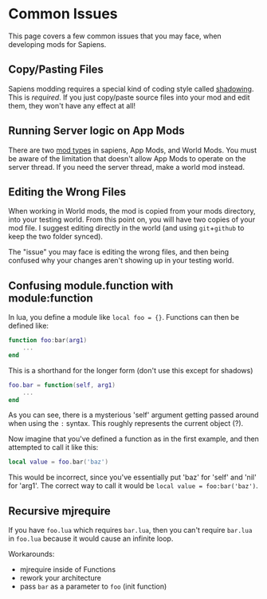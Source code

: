 # Common Issues

This page covers a few common issues that you may face, when developing mods for Sapiens.

## Copy/Pasting Files

Sapiens modding requires a special kind of coding style called [shadowing](/guide/shadowing). This is *required*. If you just copy/paste source files into your mod and edit them, they won't have any effect at all!

## Running Server logic on App Mods

There are two [mod types](/docs/scripting/mod-types) in sapiens, App Mods, and World Mods. You must be aware of the limitation that doesn't allow App Mods to operate on the server thread. If you need the server thread, make a world mod instead.

## Editing the Wrong Files

When working in World mods, the mod is copied from your mods directory, into your testing world. From this point on, you will have two copies of your mod file. I suggest editing directly in the world (and using `git`+`github` to keep the two folder synced). 

The "issue" you may face is editing the wrong files, and then being confused why your changes aren't showing up in your testing world.

## Confusing module.function with module:function

In lua, you define a module like `local foo = {}`. Functions can then be defined like:

```lua
function foo:bar(arg1)
	...
end
```

This is a shorthand for the longer form (don't use this except for shadows)

```lua
foo.bar = function(self, arg1)
	...
end
```

As you can see, there is a mysterious 'self' argument getting passed around when using the `:` syntax. This roughly represents the current object (?).

Now imagine that you've defined a function as in the first example, and then attempted to call it like this:

```lua
local value = foo.bar('baz')
```

This would be incorrect, since you've essentially put 'baz' for 'self' and 'nil' for 'arg1'. The correct way to call it would be `local value = foo:bar('baz')`.

## Recursive mjrequire

If you have `foo.lua` which requires `bar.lua`, then you can't require `bar.lua` in `foo.lua` because it would cause an infinite loop.

Workarounds:
 - mjrequire inside of Functions
 - rework your architecture
 - pass `bar` as a parameter to `foo` (init function)
